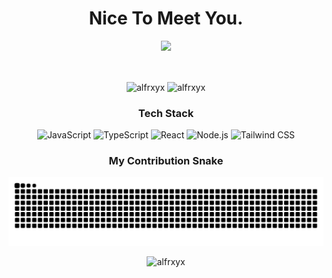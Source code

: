 <h1 align="center">Nice To Meet You.</h1>
<p align="center">
  <img src="https://media.giphy.com/media/v1.Y2lkPTc5MGI3NjExN3QydjM3a2F3OG4ybGZjc3BhdGNuYWF6NGVkaXVtdzNlMHF0OWRkMSZlcD12MV9pbnRlcm5hbF9naWZfYnlfaWQmY3Q9Zw/2IudUHdI0lADK/giphy.gif" width="700">
</p>
<br>

<p align="center">
  <img align="center" src="https://github-readme-stats.vercel.app/api/top-langs?username=alfrxyx&show_icons=true&locale=en&layout=compact&theme=tokyonight&hide_border=true" alt="alfrxyx" />
  <img align="center" src="https://github-readme-streak-stats.herokuapp.com/?user=alfrxyx&theme=tokyonight&hide_border=true" alt="alfrxyx" />
</p>

<h3 align="center">Tech Stack</h3>
<p align="center">
  <img src="https://img.shields.io/badge/JavaScript-F7DF1E?style=for-the-badge&logo=javascript&logoColor=black" alt="JavaScript"/>
  <img src="https://img.shields.io/badge/TypeScript-3178C6?style=for-the-badge&logo=typescript&logoColor=white" alt="TypeScript"/>
  <img src="https://img.shields.io/badge/React-61DAFB?style=for-the-badge&logo=react&logoColor=black" alt="React"/>
  <img src="https://img.shields.io/badge/Node.js-339933?style=for-the-badge&logo=nodedotjs&logoColor=white" alt="Node.js"/>
  <img src="https://img.shields.io/badge/Tailwind_CSS-38B2AC?style=for-the-badge&logo=tailwind-css&logoColor=white" alt="Tailwind CSS"/>
</p>

<h3 align="center">My Contribution Snake</h3>
<p align="center">
  <img src="https://raw.githubusercontent.com/alfrxyx/alfrxyx/output/github-contribution-grid-snake-dark.svg?palette=github-dark" alt="snake" />
</p>

<p align="center">
  <img src="https://komarev.com/ghpvc/?username=alfrxyx&label=PROFILE+VIEWS&color=blueviolet&style=flat-square" alt="alfrxyx" />
</p>
